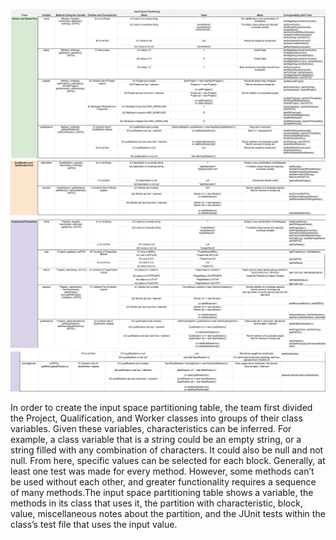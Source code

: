 ![Worker and WorkerTest ISP Table](imgs/Worker_ISP.png)
![Qualification and QualificationTest ISP Table](imgs/Qualification_ISP.png)
![Project and ProjectTest ISP Table 1](imgs/Project_ISP1.png)
![Project and ProjectTest ISP Table 2](imgs/Project_ISP2.png)


In order to create the input space partitioning table, the team first divided the Project, Qualification, and Worker classes into groups of their class variables. Given these variables, characteristics can be inferred. For example, a class variable that is a string could be an empty string, or a string filled with any combination of characters. It could also be null and not null. From here, specific values can be selected for each block. Generally, at least one test was made for every method. However, some methods can’t be used without each other, and greater functionality requires a sequence of many methods.The input space partitioning table shows a variable, the methods in its class that uses it, the partition with characteristic, block, value, miscellaneous notes about the partition, and the JUnit tests within the class’s test file that uses the input value.
